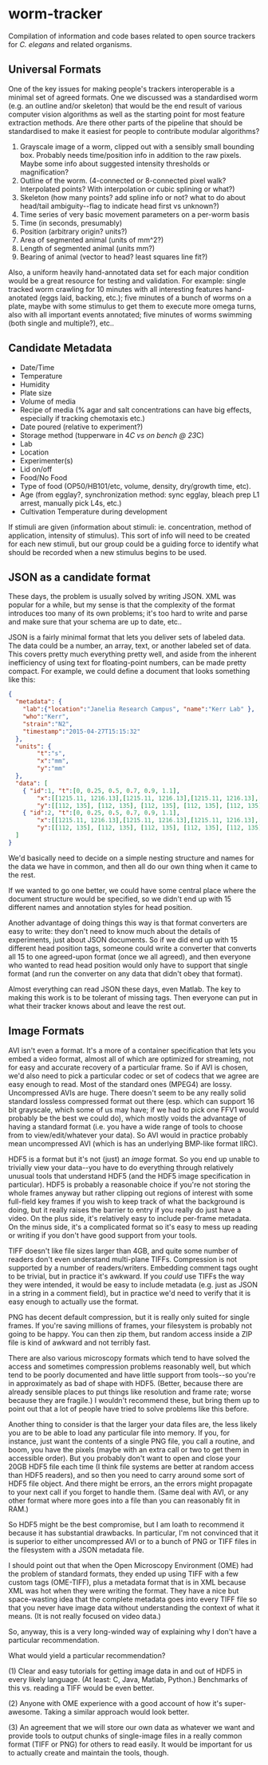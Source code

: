 # worm-tracker
Compilation of information and code bases related to open source trackers for *C. elegans* and related organisms.

Universal Formats
-----------------

One of the key issues for making people's trackers interoperable is a minimal set of agreed formats.  One we discussed was a standardised worm (e.g. an outline and/or skeleton) that would be the end result of various computer vision algorithms as well as the starting point for most feature extraction methods.  Are there other parts of the pipeline that should be standardised to make it easiest for people to contribute modular algorithms?

1. Grayscale image of a worm, clipped out with a sensibly small bounding box.
Probably needs time/position info in addition to the raw pixels.
Maybe some info about suggested intensity thresholds or magnification?
2. Outline of the worm.  (4-connected or 8-connected pixel walk?  Interpolated points?  With interpolation or cubic splining or what?)
3. Skeleton (how many points? add spline info or not?  what to do about head/tail ambiguity--flag to indicate head first vs unknown?)
4. Time series of very basic movement parameters on a per-worm basis
  1. Time (in seconds, presumably)
  2. Position (arbitrary origin?  units?)
  3. Area of segmented animal (units of mm^2?)
  4. Length of segmented animal (units mm?)
  5. Bearing of animal (vector to head?  least squares line fit?)
    
Also, a uniform heavily hand-annotated data set for each major condition would be a great resource for testing and validation.  For example: single tracked worm crawling for 10 minutes with all interesting features hand-anotated (eggs laid, backing, etc.); five minutes of a bunch of worms on a plate, maybe with some stimulus to get them to execute more omega turns, also with all important events annotated; five minutes of worms swimming (both single and multiple?), etc..

Candidate Metadata
------------------

* Date/Time
* Temperature
* Humidity
* Plate size
* Volume of media
* Recipe of media (% agar and salt concentrations can have big effects, especially if tracking chemotaxis etc.)
* Date poured (relative to experiment?)
* Storage method (tupperware in 4*C vs on bench @ 23*C)
* Lab
* Location
* Experimenter(s)
* Lid on/off
* Food/No Food
* Type of food (OP50/HB101/etc, volume, density, dry/growth time, etc).
* Age (from egglay?, synchronization method: sync egglay, bleach prep L1 arrest, manually pick L4s, etc.)
* Cultivation Temperature during development

If stimuli are given (information about stimuli: ie. concentration, method of application, intensity of stimulus). This sort of info will need to be created for each new stimuli, but our group could be a guiding force to identify what should be recorded when a new stimulus begins to be used.


JSON as a candidate format
-------------------------

These days, the problem is usually solved by writing JSON.  XML was popular for a while, but my sense is that the complexity of the format introduces too many of its own problems; it's too hard to write and parse and make sure that your schema are up to date, etc..

JSON is a fairly minimal format that lets you deliver sets of labeled data.  The data could be a number, an array, text, or another labeled set of data.  This covers pretty much everything pretty well, and aside from the inherent inefficiency of using text for floating-point numbers, can be made pretty compact.  For example, we could define a document that looks something like this:

```JSON
{
  "metadata": {
    "lab":{"location":"Janelia Research Campus", "name":"Kerr Lab" },
    "who":"Kerr",
    "strain":"N2",
    "timestamp":"2015-04-27T15:15:32"
  },
  "units": {
  		"t":"s",
		"x":"mm",
		"y":"mm"
  },
  "data": [
    { "id":1, "t":[0, 0.25, 0.5, 0.7, 0.9, 1.1], 
		"x":[[1215.11, 1216.13],[1215.11, 1216.13],[1215.11, 1216.13],[1215.11, 1216.13],[1215.11, 1216.13],[1215.11, 1216.13]],
		"y":[[112, 135], [112, 135], [112, 135], [112, 135], [112, 135], [112, 135]] },
    { "id":2, "t":[0, 0.25, 0.5, 0.7, 0.9, 1.1], 
		"x":[[1215.11, 1216.13],[1215.11, 1216.13],[1215.11, 1216.13],[1215.11, 1216.13],[1215.11, 1216.13],[1215.11, 1216.13]],
		"y":[[112, 135], [112, 135], [112, 135], [112, 135], [112, 135], [112, 135]] }
  ]
}
```

We'd basically need to decide on a simple nesting structure and names for the data we have in common, and then all do our own thing when it came to the rest.

If we wanted to go one better, we could have some central place where the document structure would be specified, so we didn't end up with 15 different names and annotation styles for head position.

Another advantage of doing things this way is that format converters are easy to write: they don't need to know much about the details of experiments, just about JSON documents.  So if we did end up with 15 different head position tags, someone could write a converter that converts all 15 to one agreed-upon format (once we all agreed), and then everyone who wanted to read head position would only have to support that single format (and run the converter on any data that didn't obey that format).

Almost everything can read JSON these days, even Matlab.  The key to making this work is to be tolerant of missing tags.  Then everyone can put in what their tracker knows about and leave the rest out.

Image Formats
------------

AVI isn't even a format.  It's a more of a container specification that lets you embed a video format, almost all of which are optimized for streaming, not for easy and accurate recovery of a particular frame.  So if AVI is chosen, we'd also need to pick a particular codec or set of codecs that we agree are easy enough to read.  Most of the standard ones (MPEG4) are lossy.  Uncompressed AVIs are huge.  There doesn't seem to be any really solid standard lossless compressed format out there (esp. which can support 16 bit grayscale, which some of us may have; if we had to pick one FFV1 would probably be the best we could do), which mostly voids the advantage of having a standard format (i.e. you have a wide range of tools to choose from to view/edit/whatever your data).  So AVI would in practice probably mean uncompressed AVI (which is has an underlying BMP-like format IIRC).

HDF5 is a format but it's not (just) an _image_ format.  So you end up unable to trivially view your data--you have to do everything through relatively unusual tools that understand HDF5 (and the HDF5 image specification in particular).  HDF5 is probably a reasonable choice if you're not storing the whole frames anyway but rather clipping out regions of interest with some full-field key frames if you wish to keep track of what the background is doing, but it really raises the barrier to entry if you really do just have a video.  On the plus side, it's relatively easy to include per-frame metadata.  On the minus side, it's a complicated format so it's easy to mess up reading or writing if you don't have good support from your tools.

TIFF doesn't like file sizes larger than 4GB, and quite some number of readers don't even understand multi-plane TIFFs.  Compression is not supported by a number of readers/writers.  Embedding comment tags ought to be trivial, but in practice it's awkward.  If you _could_ use TIFFs the way they were intended, it would be easy to include metadata (e.g. just as JSON in a string in a comment field), but in practice we'd need to verify that it is easy enough to actually use the format.

PNG has decent default compression, but it is really only suited for single frames.  If you're saving millions of frames, your filesystem is probably not going to be happy.  You can then zip them, but random access inside a ZIP file is kind of awkward and not terribly fast.

There are also various microscopy formats which tend to have solved the access and sometimes compression problems reasonably well, but which tend to be poorly documented and have little support from tools--so you're in approximately as bad of shape with HDF5.  (Better, because there are already sensible places to put things like resolution and frame rate; worse because they are fragile.)  I wouldn't recommend these, but bring them up to point out that a lot of people have tried to solve problems like this before.

Another thing to consider is that the larger your data files are, the less likely you are to be able to load any particular file into memory.  If you, for instance, just want the contents of a single PNG file, you call a routine, and boom, you have the pixels (maybe with an extra call or two to get them in accessible order).  But you probably don't want to open and close your 20GB HDF5 file each time (I think file systems are better at random access than HDF5 readers), and so then you need to carry around some sort of HDF5 file object.  And there might be errors, an the errors might propagate to your next call if you forget to handle them.  (Same deal with AVI, or any other format where more goes into a file than you can reasonably fit in RAM.)

So HDF5 might be the best compromise, but I am loath to recommend it because it has substantial drawbacks.  In particular, I'm not convinced that it is superior to either uncompressed AVI or to a bunch of PNG or TIFF files in the filesystem with a JSON metadata file.

I should point out that when the Open Microscopy Environment (OME) had the problem of standard formats, they ended up using TIFF with a few custom tags (OME-TIFF), plus a metadata format that is in XML because XML was hot when they were writing the format.  They have a nice but space-wasting idea that the complete metadata goes into every TIFF file so that you never have image data without understanding the context of what it means.  (It is not really focused on video data.)

So, anyway, this is a very long-winded way of explaining why I don't have a particular recommendation.

What would yield a particular recommendation?

(1) Clear and easy tutorials for getting image data in and out of HDF5 in every likely language.  (At least: C, Java, Matlab, Python.)  Benchmarks of this vs. reading a TIFF would be even better.

(2) Anyone with OME experience with a good account of how it's super-awesome.  Taking a similar approach would look better.

(3) An agreement that we will store our own data as whatever we want and provide tools to output chunks of single-image files in a really common format (TIFF or PNG) for others to read easily.  It would be important for us to actually create and maintain the tools, though.

